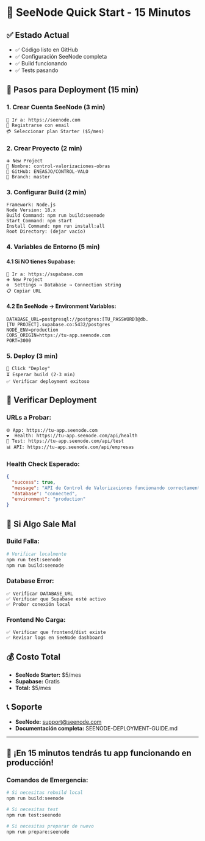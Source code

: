 # 🚀 SeeNode Quick Start - 15 Minutos

## ✅ Estado Actual
- ✅ Código listo en GitHub
- ✅ Configuración SeeNode completa
- ✅ Build funcionando
- ✅ Tests pasando

## 🎯 Pasos para Deployment (15 min)

### 1. Crear Cuenta SeeNode (3 min)
```
🔗 Ir a: https://seenode.com
📝 Registrarse con email
💳 Seleccionar plan Starter ($5/mes)
```

### 2. Crear Proyecto (2 min)
```
➕ New Project
📛 Nombre: control-valorizaciones-obras
🔗 GitHub: ENEASJO/CONTROL-VALO
🌿 Branch: master
```

### 3. Configurar Build (2 min)
```
Framework: Node.js
Node Version: 18.x
Build Command: npm run build:seenode
Start Command: npm start
Install Command: npm run install:all
Root Directory: (dejar vacío)
```

### 4. Variables de Entorno (5 min)

#### 4.1 Si NO tienes Supabase:
```
🔗 Ir a: https://supabase.com
➕ New Project
⚙️  Settings → Database → Connection string
📋 Copiar URL
```

#### 4.2 En SeeNode → Environment Variables:
```
DATABASE_URL=postgresql://postgres:[TU_PASSWORD]@db.[TU_PROJECT].supabase.co:5432/postgres
NODE_ENV=production
CORS_ORIGIN=https://tu-app.seenode.com
PORT=3000
```

### 5. Deploy (3 min)
```
🚀 Click "Deploy"
⏳ Esperar build (2-3 min)
✅ Verificar deployment exitoso
```

## 🧪 Verificar Deployment

### URLs a Probar:
```
🌐 App: https://tu-app.seenode.com
❤️  Health: https://tu-app.seenode.com/api/health
🧪 Test: https://tu-app.seenode.com/api/test
📊 API: https://tu-app.seenode.com/api/empresas
```

### Health Check Esperado:
```json
{
  "success": true,
  "message": "API de Control de Valorizaciones funcionando correctamente",
  "database": "connected",
  "environment": "production"
}
```

## 🚨 Si Algo Sale Mal

### Build Falla:
```bash
# Verificar localmente
npm run test:seenode
npm run build:seenode
```

### Database Error:
```
✅ Verificar DATABASE_URL
✅ Verificar que Supabase esté activo
✅ Probar conexión local
```

### Frontend No Carga:
```
✅ Verificar que frontend/dist existe
✅ Revisar logs en SeeNode dashboard
```

## 💰 Costo Total
- **SeeNode Starter:** $5/mes
- **Supabase:** Gratis
- **Total:** $5/mes

## 📞 Soporte
- **SeeNode:** support@seenode.com
- **Documentación completa:** SEENODE-DEPLOYMENT-GUIDE.md

---

## 🎉 ¡En 15 minutos tendrás tu app funcionando en producción!

### Comandos de Emergencia:
```bash
# Si necesitas rebuild local
npm run build:seenode

# Si necesitas test
npm run test:seenode

# Si necesitas preparar de nuevo
npm run prepare:seenode
```
